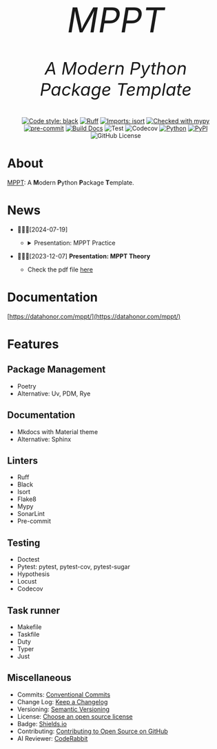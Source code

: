 <p align="center" style="font-size:80px; margin:0px 10px 0px 10px">
    <em>MPPT</em>
</p>
<p align="center", style="font-size: 40px">
    <em>A Modern Python Package Template
</em>
</p>

<center>

[![Code style: black](https://img.shields.io/badge/code%20style-black-000000.svg)](https://github.com/psf/black)
[![Ruff](https://img.shields.io/endpoint?url=https://raw.githubusercontent.com/astral-sh/ruff/main/assets/badge/v2.json)](https://github.com/astral-sh/ruff)
[![Imports: isort](https://img.shields.io/badge/%20imports-isort-%231674b1?style=flat&labelColor=ef8336)](https://pycqa.github.io/isort/)
[![Checked with mypy](https://www.mypy-lang.org/static/mypy_badge.svg)](https://mypy-lang.org/)
[![pre-commit](https://img.shields.io/badge/pre--commit-enabled-brightgreen?logo=pre-commit)](https://github.com/pre-commit/pre-commit)
[![Build Docs](https://github.com/shenxiangzhuang/mppt/actions/workflows/build_docs.yaml/badge.svg)](https://github.com/shenxiangzhuang/mppt/actions/workflows/build_docs.yaml)
![Test](https://github.com/shenxiangzhuang/mppt/actions/workflows/test.yaml/badge.svg)
![Codecov](https://codecov.io/gh/shenxiangzhuang/mppt/branch/master/graph/badge.svg)
[![Python](https://img.shields.io/badge/Python-3.8,%203.9,%203.10,%203.11-blue)]()
[![PyPI](https://img.shields.io/pypi/v/mppt)](https://pypi.org/project/mppt/)
![GitHub License](https://img.shields.io/github/license/shenxiangzhuang/mppt)

</center>

# About
[MPPT](https://github.com/shenxiangzhuang/mppt): A **M**odern **P**ython **P**ackage **T**emplate.

# News

- 🥳🥳🥳[2024-07-19]
    - <details ><summary>Presentation: MPPT Practice</summary><script src="https://asciinema.org/a/668984.js" id="asciicast-668984" async="true"></script></details>

- 🥳🥳🥳[2023-12-07] **Presentation: MPPT Theory**
    - Check the pdf file [here](https://github.com/shenxiangzhuang/mppt/blob/master/presentation/mppt-theory.pdf)


# Documentation

[https://datahonor.com/mppt/](https://datahonor.com/mppt/)

# Features

## Package Management
- Poetry
- Alternative: Uv, PDM, Rye

## Documentation
- Mkdocs with Material theme
- Alternative: Sphinx

## Linters
- Ruff
- Black
- Isort
- Flake8
- Mypy
- SonarLint
- Pre-commit


## Testing
- Doctest
- Pytest: pytest, pytest-cov, pytest-sugar
- Hypothesis
- Locust
- Codecov

## Task runner
- Makefile
- Taskfile
- Duty
- Typer
- Just



## Miscellaneous
- Commits: [Conventional Commits](https://www.conventionalcommits.org/en/v1.0.0/)
- Change Log: [Keep a Changelog](https://keepachangelog.com/en/1.1.0/)
- Versioning: [Semantic Versioning](https://semver.org/)
- License: [Choose an open source license](https://choosealicense.com/)
- Badge: [Shields.io](https://shields.io/)
- Contributing: [Contributing to Open Source on GitHub](https://guides.github.com/activities/contributing-to-open-source/)
- AI Reviewer: [CodeRabbit](https://coderabbit.ai/)
